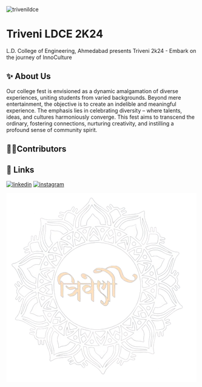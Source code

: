 ![trivenildce](https://socialify.git.ci/JeelGajera/trivenildce/image?description=1&descriptionEditable=Embark%20On%20The%20Journey%20of%20Inno-Culture%20-%20Triveni%202K24%20%20%20%20%20%20%20%20%20%20%20%20%20%20%20%20%20%20%20%20%20%20%20%20%20%20%20www.trivenildce.in&font=Inter&forks=1&issues=1&language=1&name=1&owner=1&pattern=Plus&pulls=1&stargazers=1&theme=Dark)

# Triveni LDCE 2K24 

L.D. College of Engineering, Ahmedabad presents
Triveni 2k24 - Embark on the journey of InnoCulture


## ✨ About Us

Our college fest is envisioned as a dynamic amalgamation of diverse experiences, uniting students from varied backgrounds. Beyond mere entertainment, the objective is to create an indelible and meaningful experience. The emphasis lies in celebrating diversity – where talents, ideas, and cultures harmoniously converge. This fest aims to transcend the ordinary, fostering connections, nurturing creativity, and instilling a profound sense of community spirit.

## 🧑‍💻Contributors

<!-- ALL-CONTRIBUTORS-LIST:START - Do not remove or modify this section -->
<!-- prettier-ignore-start -->
<!-- markdownlint-disable -->
<!-- markdownlint-restore -->
<!-- prettier-ignore-end -->

<!-- ALL-CONTRIBUTORS-LIST:END -->

## 🔗 Links

[![linkedin](https://img.shields.io/badge/linkedin-0A66C2?style=for-the-badge&logo=linkedin&logoColor=white)](https://www.linkedin.com/company/triveni-ldec/)
[![instagram](https://img.shields.io/badge/instagra-f58a00?style=for-the-badge&logo=instagram&logoColor=white)](https://www.instagram.com/triveni_ldce/)

![Logo](public/images/logo_full.png)
